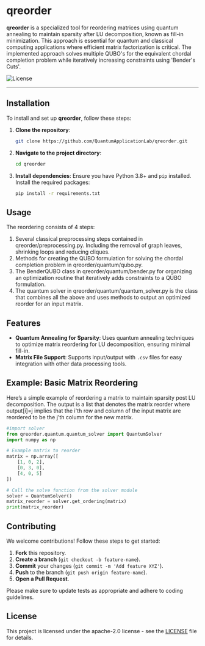 <!--
SPDX-FileCopyrightText: 2024 2024 Quantum Application Lab

SPDX-License-Identifier: Apache-2.0
-->

# qreorder

**qreorder** is a specialized tool for reordering matrices using quantum annealing to maintain sparsity after LU decomposition, known as fill-in minimization. This approach is essential for quantum and classical computing applications where efficient matrix factorization is critical. The implemented approach solves multiple QUBO's for the equivalent chordal completion problem while iteratively increasing constraints using 'Bender's Cuts'. 

![License](https://img.shields.io/badge/license-apache-2)

---

## Installation

To install and set up **qreorder**, follow these steps:

1. **Clone the repository**:
   ```bash
   git clone https://github.com/QuantumApplicationLab/qreorder.git
   ```

2. **Navigate to the project directory**:
   ```bash
   cd qreorder
   ```

3. **Install dependencies**:
   Ensure you have Python 3.8+ and `pip` installed. Install the required packages:
   ```bash
   pip install -r requirements.txt
   ```

## Usage

The reordering consists of 4 steps:

1. Several classical preprocessing steps contained in qreorder/preprocessing.py. Including the removal of graph leaves, shrinking loops and reducing cliques.
2. Methods for creating the QUBO formulation for solving the chordal completion problem in qreorder/quantum/qubo.py.
3. The BenderQUBO class in qreorder/quantum/bender.py for organizing an optimization routine that iteratively adds constraints to a QUBO formulation.
4. The quantum solver in qreorder/quantum/quantum_solver.py is the class that combines all the above and uses methods to output an optimized reorder for an input matrix.

## Features

- **Quantum Annealing for Sparsity**: Uses quantum annealing techniques to optimize matrix reordering for LU decomposition, ensuring minimal fill-in.
- **Matrix File Support**: Supports input/output with `.csv` files for easy integration with other data processing tools.


## Example: Basic Matrix Reordering

Here’s a simple example of reordering a matrix to maintain sparsity post LU decomposition. The output is a list that denotes the matrix reorder where output[i]=j implies that the i'th row and column of the input matrix are reordered to be the j'th column for the new matrix.

```python
#import solver
from qreorder.quantum.quantum_solver import QuantumSolver
import numpy as np

# Example matrix to reorder
matrix = np.array([
    [1, 0, 2],
    [0, 3, 0],
    [4, 0, 5]
])

# Call the solve function from the solver module
solver = QuantumSolver()
matrix_reorder = solver.get_ordering(matrix)
print(matrix_reorder)
```


## Contributing

We welcome contributions! Follow these steps to get started:

1. **Fork** this repository.
2. **Create a branch** (`git checkout -b feature-name`).
3. **Commit** your changes (`git commit -m 'Add feature XYZ'`).
4. **Push** to the branch (`git push origin feature-name`).
5. **Open a Pull Request**.

Please make sure to update tests as appropriate and adhere to coding guidelines.

## License

This project is licensed under the apache-2.0 license - see the [LICENSE](LICENSE) file for details.

